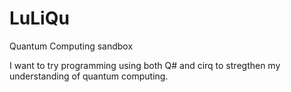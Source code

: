# LuLiQu
Quantum Computing sandbox

I want to try programming using both Q# and cirq to stregthen my understanding of quantum computing. 
